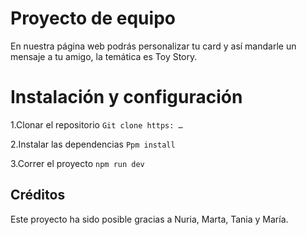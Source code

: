 # Proyecto de equipo

En nuestra página web podrás personalizar tu card y así mandarle un mensaje a tu amigo, la temática es Toy Story.

# Instalación y configuración

1.Clonar el repositorio
`Git clone https: …`

2.Instalar las dependencias
`Ppm install `

3.Correr el proyecto
`npm run dev `

## Créditos

Este proyecto ha sido posible gracias a Nuria, Marta, Tania y María.
